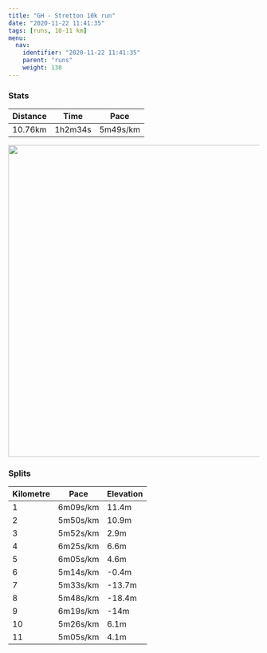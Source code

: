 ```yaml
---
title: "GH - Stretton 10k run"
date: "2020-11-22 11:41:35"
tags: [runs, 10-11 km]
menu:
  nav:
    identifier: "2020-11-22 11:41:35"
    parent: "runs"
    weight: 130
---
```


### Stats

| Distance | Time | Pace |
|----------|------|------|
|10.76km|1h2m34s|5m49s/km|

<img src='https://maps.googleapis.com/maps/api/staticmap?maptype=terrain&path=enc:{kvdIx{qNe@wA[GkAbBmAnAKFQQGe@?[L_@d@c@H_@p@cB|@o@^a@R@@cAFa@j@kAd@Ub@g@TENUe@_@Dc@\y@XQ?]HYl@oAx@[d@q@d@c@R_@Ba@j@WRs@FI`@BX^Vv@JDRm@Xe@P_Aj@eBbCsCvCuEl@KXfA~@jALb@XZXhAn@t@vAzDnCzDjDoFtBqDhAoCbAgDb@K|@p@b@j@`@ZJTDb@Y|AFRk@jCBLTTDL@PIZRg@JD@JgArB]~@@Tb@d@@NG^MTG@e@[Uf@Sn@QdA?\dAF|C`A|D`An@Z\sCh@oC^iCpB_Cb@M~@j@vAvAjAxAlBhBbAlAhClCRLD?^cAfBmGt@Ah@Xn@nARhACjAPf@TFXGZJhAv@h@~@zA`@l@l@Xv@VhA\Xf@L\^`@TjB~Az@b@BXLJTHVQPDDLC^s@~CkE~Ma@xAQvA|@l@xCdCrClAlCn@bAb@~@v@jBpCjBdCxAwBjAoATg@J_@Ko@}@oDLWtAlFJPd@lB?Rb@vBtChLl@bBl@hAx@pCRRJfAChAKHy@UQKOY}@[u@k@_@KsAcA{FcDsGuCqCq@_BSiB?oAYm@w@YGs@?{@]QHg@lAa@h@D^Ad@Qv@u@^i@z@a@XOXcAKc@RYQ}@eBOu@e@{@Mg@c@]O[Wq@ScA{@_BQe@Ky@A{BK{@_@q@WQW_@Mk@MwASIs@J_@KoA{AaCoAKUUMNgBHmCTeC@e@EOSOGVWr@@`@Kh@S^IxAOx@GfASbAAh@[lBg@z@[RWZIh@i@v@Yv@STs@`@q@fAe@Ts@z@k@L]^_@LZp@ZxAQD_@k@uBaASQ]m@SM}@Ee@_@e@SgA{@g@Aq@Se@m@SGgAj@u@t@_@tBMxAKbEc@v@K|@[nAIn@e@h@Uz@eAjAs@b@K\a@d@c@xAi@r@oCdAMCKKcA^iAIgBqAmAQKKAWDYOgA@kCO_DAaDKuC@cBWW[QqAD]ZcArCI@EOKIa@FOQG]k@k@]gASKY]o@wAI_@EkAH[^s@h@wACiAOcBi@sBWw@M}@U}@[k@Q_AM]G_AYeAi@yCAa@W{@e@eEPFDNj@iAjB_CRD`A`BV|@KR&key=AIzaSyBPVQ_iynBzLujdhfLzy8Z-5zczbktE55k&size=800x800&scale=2&markers=color:yellow|label:S|53.36782,-2.55437&markers=color:green|label:F|53.36774999999996,-2.5547299999999997' width='625' />

### Splits

| Kilometre | Pace | Elevation |
|------|------|-----------|
|1|6m09s/km|11.4m|
|2|5m50s/km|10.9m|
|3|5m52s/km|2.9m|
|4|6m25s/km|6.6m|
|5|6m05s/km|4.6m|
|6|5m14s/km|-0.4m|
|7|5m33s/km|-13.7m|
|8|5m48s/km|-18.4m|
|9|6m19s/km|-14m|
|10|5m26s/km|6.1m|
|11|5m05s/km|4.1m|
